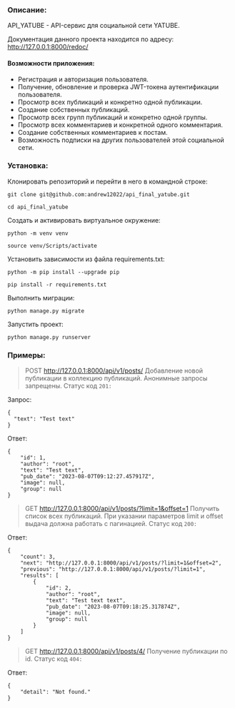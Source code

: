 ### Описание:
API_YATUBE - API-сервис для социальной сети YATUBE.

Документация данного проекта находится по адресу: http://127.0.0.1:8000/redoc/
#### Возможности приложения:
- Регистрация и авторизация пользователя.
- Получение, обновление и проверка JWT-токена аутентификации пользователя.
- Просмотр всех публикаций и конкретно одной публикации.
- Создание собственных публикаций.
- Просмотр всех групп публикаций и конкретно одной группы.
- Просмотр всех комментариев и конкретной одного комментария.
- Создание собственных комментариев к постам.
- Возможность подписки на других пользователей этой социальной сети.

### Установка:

Клонировать репозиторий и перейти в него в командной строке:

```
git clone git@github.com:andrew12022/api_final_yatube.git
```

```
cd api_final_yatube
```

Cоздать и активировать виртуальное окружение:

```
python -m venv venv
```

```
source venv/Scripts/activate
```

Установить зависимости из файла requirements.txt:

```
python -m pip install --upgrade pip
```

```
pip install -r requirements.txt
```

Выполнить миграции:

```
python manage.py migrate
```

Запустить проект:

```
python manage.py runserver
```

### Примеры:

> POST http://127.0.0.1:8000/api/v1/posts/
Добавление новой публикации в коллекцию публикаций. Анонимные запросы запрещены.
Статус код ```201:```

Запрос:
```
{
  "text": "Test text"
}
```

Ответ:
```
{
    "id": 1,
    "author": "root",
    "text": "Test text",
    "pub_date": "2023-08-07T09:12:27.457917Z",
    "image": null,
    "group": null
}
```

> GET http://127.0.0.1:8000/api/v1/posts/?limit=1&offset=1
Получить список всех публикаций. При указании параметров limit и offset выдача должна работать с пагинацией.
Статус код ```200:```

Ответ:
```
{
    "count": 3,
    "next": "http://127.0.0.1:8000/api/v1/posts/?limit=1&offset=2",
    "previous": "http://127.0.0.1:8000/api/v1/posts/?limit=1",
    "results": [
        {
            "id": 2,
            "author": "root",
            "text": "Test text text",
            "pub_date": "2023-08-07T09:18:25.317874Z",
            "image": null,
            "group": null
        }
    ]
}
```

> GET http://127.0.0.1:8000/api/v1/posts/4/
Получение публикации по id.
Статус код ```404:```

Ответ:
```
{
    "detail": "Not found."
}
```
